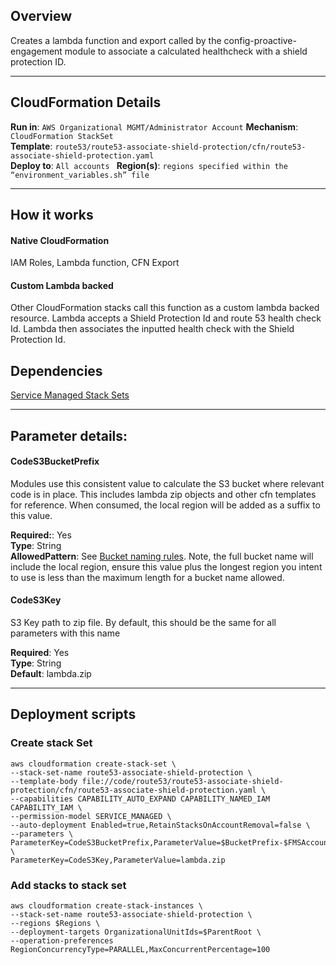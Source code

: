 ## Overview
Creates a lambda function and export called by the config-proactive-engagement module to associate a calculated healthcheck with a shield protection ID.

_____

## CloudFormation Details
__Run in__: `AWS Organizational MGMT/Administrator Account`
__Mechanism__: `CloudFormation StackSet`  
__Template__: `route53/route53-associate-shield-protection/cfn/route53-associate-shield-protection.yaml`  
__Deploy to__: `All accounts ` 
__Region(s)__: `regions specified within the “environment_variables.sh” file`

____
## How it works

#### Native CloudFormation
IAM Roles, Lambda function, CFN Export

#### Custom Lambda backed
Other CloudFormation stacks call this function as a custom lambda backed resource.  Lambda accepts a Shield Protection Id and route 53 health check Id.  Lambda then associates the inputted health check with the Shield Protection Id.

## Dependencies
[Service Managed Stack Sets](../../../prerequisites.md)  

_____

## Parameter details:

#### CodeS3BucketPrefix
Modules use this consistent value to calculate the S3 bucket where relevant code is in place.  This includes lambda zip objects and other cfn templates for reference.  When consumed, the local region will be added as a suffix to this value.

__Required:__: Yes  
__Type__: String  
__AllowedPattern__: See [Bucket naming rules](https://docs.aws.amazon.com/AmazonS3/latest/userguide/bucketnamingrules.html).  Note, the full bucket name will include the local region, ensure this value plus the longest region you intent to use is less than the maximum length for a bucket name allowed.


#### CodeS3Key
S3 Key path to zip file.  By default, this should be the same for all parameters with this name

__Required__: Yes  
__Type__: String  
__Default__: lambda.zip  

_____

## Deployment scripts
### Create stack Set

```
aws cloudformation create-stack-set \
--stack-set-name route53-associate-shield-protection \
--template-body file://code/route53/route53-associate-shield-protection/cfn/route53-associate-shield-protection.yaml \
--capabilities CAPABILITY_AUTO_EXPAND CAPABILITY_NAMED_IAM CAPABILITY_IAM \
--permission-model SERVICE_MANAGED \
--auto-deployment Enabled=true,RetainStacksOnAccountRemoval=false \
--parameters \
ParameterKey=CodeS3BucketPrefix,ParameterValue=$BucketPrefix-$FMSAccountId \
ParameterKey=CodeS3Key,ParameterValue=lambda.zip
```

### Add stacks to stack set
```
aws cloudformation create-stack-instances \
--stack-set-name route53-associate-shield-protection \
--regions $Regions \
--deployment-targets OrganizationalUnitIds=$ParentRoot \
--operation-preferences RegionConcurrencyType=PARALLEL,MaxConcurrentPercentage=100
```
